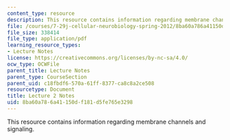 ```yaml
---
content_type: resource
description: This resource contains information regarding membrane channels and signaling.
file: /courses/7-29j-cellular-neurobiology-spring-2012/8ba60a786a41150df181d5fe765e3298_MIT7_29JS12_lecture2.pdf
file_size: 338414
file_type: application/pdf
learning_resource_types:
- Lecture Notes
license: https://creativecommons.org/licenses/by-nc-sa/4.0/
ocw_type: OCWFile
parent_title: Lecture Notes
parent_type: CourseSection
parent_uid: c18fbdf6-570a-61ff-8377-ca8c8a2ce508
resourcetype: Document
title: Lecture 2 Notes
uid: 8ba60a78-6a41-150d-f181-d5fe765e3298
---
```

This resource contains information regarding membrane channels and signaling.
